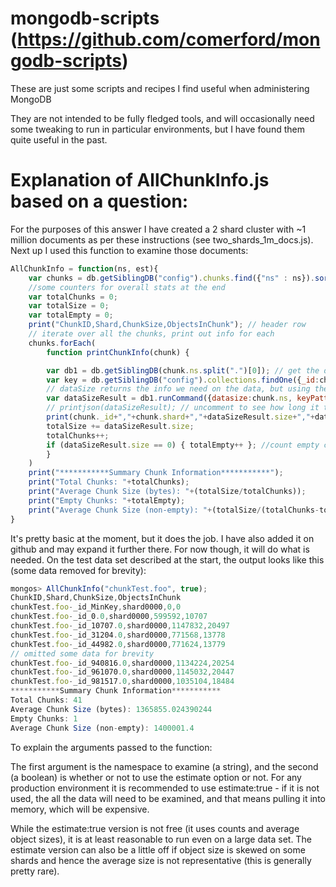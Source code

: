 # mongodb-scripts (https://github.com/comerford/mongodb-scripts)
These are just some scripts and recipes I find useful when administering MongoDB

They are not intended to be fully fledged tools, and will occasionally need some tweaking to run in particular environments, but I have found them quite useful in the past.

# Explanation of AllChunkInfo.js based on a question:
For the purposes of this answer I have created a 2 shard cluster with ~1 million documents as per these instructions (see two_shards_1m_docs.js). Next up I used this function to examine those documents:

```javascript
AllChunkInfo = function(ns, est){
    var chunks = db.getSiblingDB("config").chunks.find({"ns" : ns}).sort({min:1}); //this will return all chunks for the ns ordered by min
    //some counters for overall stats at the end
    var totalChunks = 0;
    var totalSize = 0;
    var totalEmpty = 0;
    print("ChunkID,Shard,ChunkSize,ObjectsInChunk"); // header row
    // iterate over all the chunks, print out info for each 
    chunks.forEach( 
        function printChunkInfo(chunk) { 

        var db1 = db.getSiblingDB(chunk.ns.split(".")[0]); // get the database we will be running the command against later
        var key = db.getSiblingDB("config").collections.findOne({_id:chunk.ns}).key; // will need this for the dataSize call
        // dataSize returns the info we need on the data, but using the estimate option to use counts is less intensive
        var dataSizeResult = db1.runCommand({datasize:chunk.ns, keyPattern:key, min:chunk.min, max:chunk.max, estimate:est});
        // printjson(dataSizeResult); // uncomment to see how long it takes to run and status           
        print(chunk._id+","+chunk.shard+","+dataSizeResult.size+","+dataSizeResult.numObjects); 
        totalSize += dataSizeResult.size;
        totalChunks++;
        if (dataSizeResult.size == 0) { totalEmpty++ }; //count empty chunks for summary
        }
    )
    print("***********Summary Chunk Information***********");
    print("Total Chunks: "+totalChunks);
    print("Average Chunk Size (bytes): "+(totalSize/totalChunks));
    print("Empty Chunks: "+totalEmpty);
    print("Average Chunk Size (non-empty): "+(totalSize/(totalChunks-totalEmpty)));
}  
```
It's pretty basic at the moment, but it does the job. I have also added it on github and may expand it further there. For now though, it will do what is needed. On the test data set described at the start, the output looks like this (some data removed for brevity):

```javascript
mongos> AllChunkInfo("chunkTest.foo", true);
ChunkID,Shard,ChunkSize,ObjectsInChunk
chunkTest.foo-_id_MinKey,shard0000,0,0
chunkTest.foo-_id_0.0,shard0000,599592,10707
chunkTest.foo-_id_10707.0,shard0000,1147832,20497
chunkTest.foo-_id_31204.0,shard0000,771568,13778
chunkTest.foo-_id_44982.0,shard0000,771624,13779
// omitted some data for brevity
chunkTest.foo-_id_940816.0,shard0000,1134224,20254
chunkTest.foo-_id_961070.0,shard0000,1145032,20447
chunkTest.foo-_id_981517.0,shard0000,1035104,18484
***********Summary Chunk Information***********
Total Chunks: 41
Average Chunk Size (bytes): 1365855.024390244
Empty Chunks: 1
Average Chunk Size (non-empty): 1400001.4
```
To explain the arguments passed to the function:

The first argument is the namespace to examine (a string), and the second (a boolean) is whether or not to use the estimate option or not. For any production environment it is recommended to use estimate:true - if it is not used, the all the data will need to be examined, and that means pulling it into memory, which will be expensive.

While the estimate:true version is not free (it uses counts and average object sizes), it is at least reasonable to run even on a large data set. The estimate version can also be a little off if object size is skewed on some shards and hence the average size is not representative (this is generally pretty rare).

